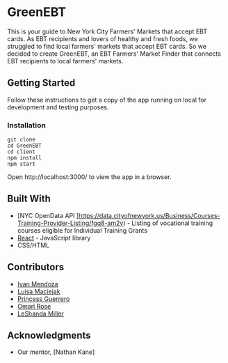 # GreenEBT

This is your guide to New York City Farmers' Markets that accept EBT cards. As EBT recipients and lovers of healthy and fresh foods, we struggled to find local farmers' markets that accept EBT cards. So we decided to create GreenEBT, an EBT Farmers' Market Finder that connects EBT recipients to local farmers' markets.

## Getting Started

Follow these instructions to get a copy of the app running on local for development and testing purposes.


### Installation

```
git clone
cd GreenEBT
cd client
npm install
npm start
```


Open http://localhost:3000/ to view the app in a browser.


## Built With
* [NYC OpenData API ]https://data.cityofnewyork.us/Business/Courses-Training-Provider-Listing/fgq8-am2v) - Listing of vocational training courses eligible for Individual Training Grants 
* [React](https://reactjs.org/) - JavaScript library 
* CSS/HTML 


## Contributors 
* [Ivan Mendoza](https://github.com/imendodoza06)
* [Luisa Maciejak](https://github.com/lmaciejakl) 
* [Princess Guerrero](https://github.com/princessguerrero) 
* [Omari Rose](https://github.com/omarirose)
* [LeShanda Miller](https://github.com/)


## Acknowledgments 
* Our mentor, [Nathan Kane]
